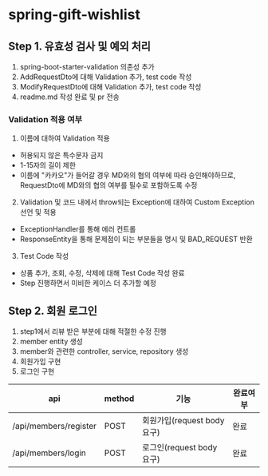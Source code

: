 # spring-gift-wishlist

## Step 1. 유효성 검사 및 예외 처리
1. spring-boot-starter-validation 의존성 추가
2. AddRequestDto에 대해 Validation 추가, test code 작성
3. ModifyRequestDto에 대해 Validation 추가, test code 작성
4. readme.md 작성 완료 및 pr 전송

### Validation 적용 여부
1. 이름에 대하여 Validation 적용
- 허용되지 않은 특수문자 금지
- 1-15자의 길이 제한
- 이름에 "카카오"가 들어갈 경우 MD와의 협의 여부에 따라 승인해야하므로, RequestDto에 MD와의 협의 여부를 필수로 포함하도록 수정
2. Validation 및 코드 내에서 throw되는 Exception에 대하여 Custom Exception 선언 및 적용
- ExceptionHandler를 통해 에러 컨트롤
- ResponseEntity<String>을 통해 문제점이 되는 부분들을 명시 및 BAD_REQUEST 반환
3. Test Code 작성
- 상품 추가, 조회, 수정, 삭제에 대해 Test Code 작성 완료
- Step 진행하면서 미비한 케이스 더 추가할 예정

## Step 2. 회원 로그인
1. step1에서 리뷰 받은 부분에 대해 적절한 수정 진행
2. member entity 생성
3. member와 관련한 controller, service, repository 생성
4. 회원가입 구현
5. 로그인 구현

| api                   | method | 기능                    | 완료여부 |
|-----------------------|--------|-----------------------|------|
| /api/members/register | POST   | 회원가입(request body 요구) | 완료   |
| /api/members/login    | POST   | 로그인(request body 요구)  | 완료   |


